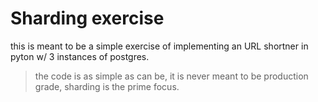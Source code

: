 # Sharding exercise
this is meant to be a simple exercise of implementing an URL shortner in pyton w/ 3 instances of postgres.


> the code is as simple as can be, it is never meant to be production grade, sharding is the prime focus.

